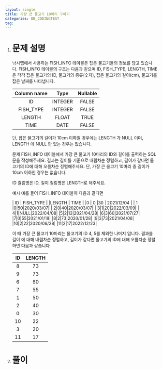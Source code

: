 ```yaml
---
layout: single
title: 가장 큰 물고기 10마리 구하기
categories: DB_CODINGTEST
tag: 
---
```


1. # 문제 설명
   낚시앱에서 사용하는 FISH_INFO 테이블은 잡은 물고기들의 정보를 담고 있습니다. FISH_INFO 테이블의 구조는 다음과 같으며 ID, FISH_TYPE, LENGTH, TIME은 각각 잡은 물고기의 ID, 물고기의 종류(숫자), 잡은 물고기의 길이(cm), 물고기를 잡은 날짜를 나타냅니다.

   |  Column name |	   Type     |     Nullable     |
   |:------------:|:------------:|:----------------:|
   |  ID  |  INTEGER  |  FALSE  |
   | FISH_TYPE |	INTEGER | FALSE |
   | LENGTH | FLOAT | TRUE |
   | TIME | DATE | FALSE |

   단, 잡은 물고기의 길이가 10cm 이하일 경우에는 LENGTH 가 NULL 이며, LENGTH 에 NULL 만 있는 경우는 없습니다.

   문제
   FISH_INFO 테이블에서 가장 큰 물고기 10마리의 ID와 길이를 출력하는 SQL 문을 작성해주세요. 결과는 길이를 기준으로 내림차순 정렬하고, 길이가 같다면 물고기의 ID에 대해 오름차순 정렬해주세요. 단, 가장 큰 물고기 10마리 중 길이가 10cm 이하인 경우는 없습니다.

   ID 컬럼명은 ID, 길이 컬럼명은 LENGTH로 해주세요.

   예시
   예를 들어 FISH_INFO 테이블이 다음과 같다면

   | ID | FISH_TYPE | |LENGTH | TIME |
   |0 | 0 |30 | 2021/12/04 |
   | 1 |0|50|2020/03/07|
   | 2|0|40|2020/03/07|
   | 3|1|20|2022/03/09|
   | 4|1|NULL|2022/04/08|
   |5|2|13|2021/04/28|
   |6|3|60|2021/07/27|
   |7|0|55|2021/01/18|
   |8|2|73|2020/01/28|
   |9|3|73|2021/04/08|
   |10|2|22|2020/06/28|
   |11|2|17|2022/12/23|

   이 때 가장 큰 물고기 10마리는 물고기의 ID 4, 5를 제외한 나머지 입니다. 결과를 길이 에 대해 내림차순 정렬하고, 길이가 같다면 물고기의 ID에 대해 오름차순 정렬하면 다음과 같습니다

   | ID  | LENGTH|
   |:----:|:---:|
   |8|73|
   |9|73|
   |6|60|
   |7|55|
   |1|50|
   |2|40|
   |0|30|
   |10|22|
   |3|20|
   |11|17|

1. # 풀이
   
